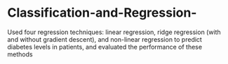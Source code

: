 # Classification-and-Regression-
Used four regression techniques: linear regression, ridge regression (with and without gradient descent), and non-linear regression to predict diabetes levels in patients, and evaluated the performance of these methods
